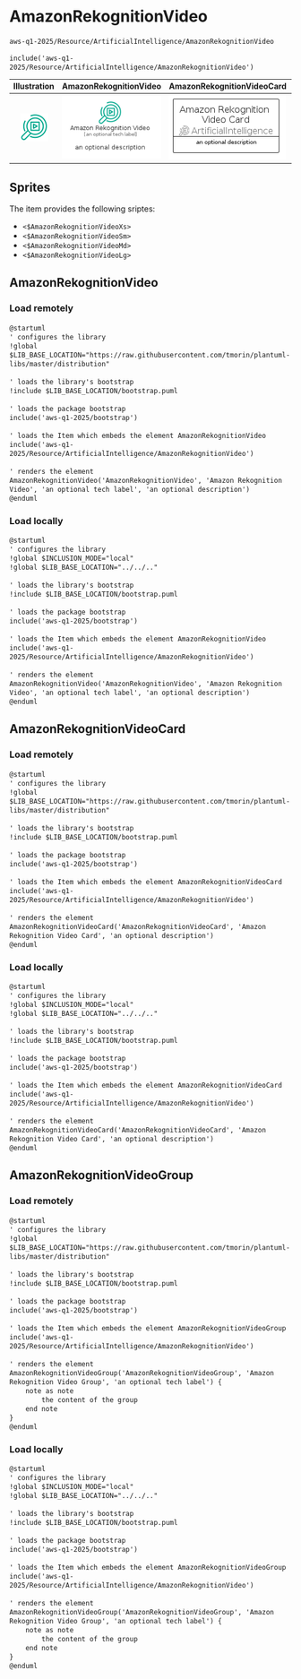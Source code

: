 # AmazonRekognitionVideo


```text
aws-q1-2025/Resource/ArtificialIntelligence/AmazonRekognitionVideo
```

```text
include('aws-q1-2025/Resource/ArtificialIntelligence/AmazonRekognitionVideo')
```



| Illustration | AmazonRekognitionVideo | AmazonRekognitionVideoCard | AmazonRekognitionVideoGroup |
| :---: | :---: | :---: | :---: |
| ![illustration for Illustration](../../../aws-q1-2025/Resource/ArtificialIntelligence/AmazonRekognitionVideo.png) | ![illustration for AmazonRekognitionVideo](../../../aws-q1-2025/Resource/ArtificialIntelligence/AmazonRekognitionVideo.Local.png) | ![illustration for AmazonRekognitionVideoCard](../../../aws-q1-2025/Resource/ArtificialIntelligence/AmazonRekognitionVideoCard.Local.png) | ![illustration for AmazonRekognitionVideoGroup](../../../aws-q1-2025/Resource/ArtificialIntelligence/AmazonRekognitionVideoGroup.Local.png) |



## Sprites
The item provides the following sriptes:

- `<$AmazonRekognitionVideoXs>`
- `<$AmazonRekognitionVideoSm>`
- `<$AmazonRekognitionVideoMd>`
- `<$AmazonRekognitionVideoLg>`





## AmazonRekognitionVideo

### Load remotely
```plantuml
@startuml
' configures the library
!global $LIB_BASE_LOCATION="https://raw.githubusercontent.com/tmorin/plantuml-libs/master/distribution"

' loads the library's bootstrap
!include $LIB_BASE_LOCATION/bootstrap.puml

' loads the package bootstrap
include('aws-q1-2025/bootstrap')

' loads the Item which embeds the element AmazonRekognitionVideo
include('aws-q1-2025/Resource/ArtificialIntelligence/AmazonRekognitionVideo')

' renders the element
AmazonRekognitionVideo('AmazonRekognitionVideo', 'Amazon Rekognition Video', 'an optional tech label', 'an optional description')
@enduml
```

### Load locally
```plantuml
@startuml
' configures the library
!global $INCLUSION_MODE="local"
!global $LIB_BASE_LOCATION="../../.."

' loads the library's bootstrap
!include $LIB_BASE_LOCATION/bootstrap.puml

' loads the package bootstrap
include('aws-q1-2025/bootstrap')

' loads the Item which embeds the element AmazonRekognitionVideo
include('aws-q1-2025/Resource/ArtificialIntelligence/AmazonRekognitionVideo')

' renders the element
AmazonRekognitionVideo('AmazonRekognitionVideo', 'Amazon Rekognition Video', 'an optional tech label', 'an optional description')
@enduml
```

## AmazonRekognitionVideoCard

### Load remotely
```plantuml
@startuml
' configures the library
!global $LIB_BASE_LOCATION="https://raw.githubusercontent.com/tmorin/plantuml-libs/master/distribution"

' loads the library's bootstrap
!include $LIB_BASE_LOCATION/bootstrap.puml

' loads the package bootstrap
include('aws-q1-2025/bootstrap')

' loads the Item which embeds the element AmazonRekognitionVideoCard
include('aws-q1-2025/Resource/ArtificialIntelligence/AmazonRekognitionVideo')

' renders the element
AmazonRekognitionVideoCard('AmazonRekognitionVideoCard', 'Amazon Rekognition Video Card', 'an optional description')
@enduml
```

### Load locally
```plantuml
@startuml
' configures the library
!global $INCLUSION_MODE="local"
!global $LIB_BASE_LOCATION="../../.."

' loads the library's bootstrap
!include $LIB_BASE_LOCATION/bootstrap.puml

' loads the package bootstrap
include('aws-q1-2025/bootstrap')

' loads the Item which embeds the element AmazonRekognitionVideoCard
include('aws-q1-2025/Resource/ArtificialIntelligence/AmazonRekognitionVideo')

' renders the element
AmazonRekognitionVideoCard('AmazonRekognitionVideoCard', 'Amazon Rekognition Video Card', 'an optional description')
@enduml
```

## AmazonRekognitionVideoGroup

### Load remotely
```plantuml
@startuml
' configures the library
!global $LIB_BASE_LOCATION="https://raw.githubusercontent.com/tmorin/plantuml-libs/master/distribution"

' loads the library's bootstrap
!include $LIB_BASE_LOCATION/bootstrap.puml

' loads the package bootstrap
include('aws-q1-2025/bootstrap')

' loads the Item which embeds the element AmazonRekognitionVideoGroup
include('aws-q1-2025/Resource/ArtificialIntelligence/AmazonRekognitionVideo')

' renders the element
AmazonRekognitionVideoGroup('AmazonRekognitionVideoGroup', 'Amazon Rekognition Video Group', 'an optional tech label') {
    note as note
        the content of the group
    end note
}
@enduml
```

### Load locally
```plantuml
@startuml
' configures the library
!global $INCLUSION_MODE="local"
!global $LIB_BASE_LOCATION="../../.."

' loads the library's bootstrap
!include $LIB_BASE_LOCATION/bootstrap.puml

' loads the package bootstrap
include('aws-q1-2025/bootstrap')

' loads the Item which embeds the element AmazonRekognitionVideoGroup
include('aws-q1-2025/Resource/ArtificialIntelligence/AmazonRekognitionVideo')

' renders the element
AmazonRekognitionVideoGroup('AmazonRekognitionVideoGroup', 'Amazon Rekognition Video Group', 'an optional tech label') {
    note as note
        the content of the group
    end note
}
@enduml
```

